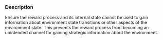 ### Description

Ensure the reward process and its internal state cannot be used to gain information about environment state transitions or other aspects of the environment state. This prevents the reward process from becoming an unintended channel for gaining strategic information about the environment.
